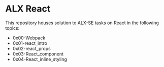 # ALX React

This repository houses solution to ALX-SE tasks on React in the following topics:
- 0x00-Webpack
- 0x01-react_intro
- 0x02-react_props
- 0x03-React_component
- 0x04-React_inline_styling
